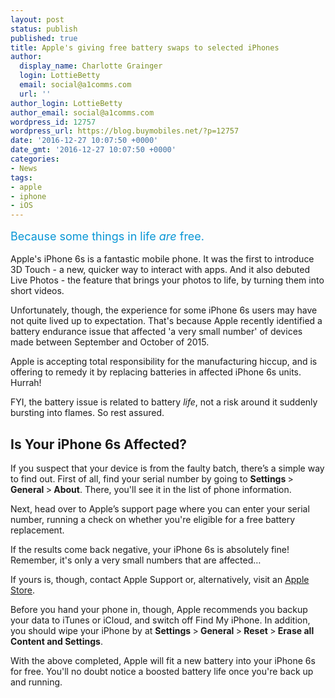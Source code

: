 ```yaml
---
layout: post
status: publish
published: true
title: Apple's giving free battery swaps to selected iPhones
author:
  display_name: Charlotte Grainger
  login: LottieBetty
  email: social@a1comms.com
  url: ''
author_login: LottieBetty
author_email: social@a1comms.com
wordpress_id: 12757
wordpress_url: https://blog.buymobiles.net/?p=12757
date: '2016-12-27 10:07:50 +0000'
date_gmt: '2016-12-27 10:07:50 +0000'
categories:
- News
tags:
- apple
- iphone
- iOS
---
```

<p><span class="postStandFirst" style="color: #0896d5; line-height: 26px; font-size: 18px;">Because some things in life <em>are </em>free.</span></p>
<p>Apple's iPhone 6s is a fantastic mobile phone. It was the first to introduce 3D Touch - a new, quicker way to interact with apps. And it also debuted Live Photos - the feature that brings your photos to life, by turning them into short videos.</p>
<p>Unfortunately, though, the experience for some iPhone 6s users may have not quite lived up to expectation. That's because Apple recently identified a battery endurance issue that affected 'a very small number' of devices made between September and October of 2015.</p>
<p>Apple is accepting total responsibility for the manufacturing hiccup, and is offering to remedy it by replacing batteries in affected iPhone 6s units. Hurrah!</p>
<p>FYI, the battery issue is related to battery<em> life</em>, not a risk around it suddenly bursting into flames. So rest assured.</p>
<h2>Is Your iPhone 6s Affected?</h2>
<p>If you suspect that your device is from the faulty batch, there&rsquo;s a simple way to find out. First of all, find your serial number by going to <strong>Settings </strong>><strong> General </strong>><strong> About</strong>. There, you'll see it in the list of phone information.</p>
<p>Next, head over to Apple&rsquo;s support page where you can enter your serial number, running a check on whether you're eligible for a free battery replacement.</p>
<p>If the results come back negative, your iPhone 6s is absolutely fine! Remember, it's only a very small numbers that are affected&hellip;</p>
<p>If yours is, though, contact Apple Support or, alternatively, visit an <a href="http://www.apple.com/uk/retail/" target="_blank" rel="noopener noreferrer">Apple Store</a>.</p>
<p>Before you hand your phone in, though, Apple recommends you backup your data to iTunes or iCloud, and switch off Find My iPhone. In addition, you should wipe your iPhone by at <strong>Settings </strong>><strong> General </strong>><strong> Reset </strong>><strong> Erase all Content and Settings</strong>.</p>
<p>With the above completed, Apple will fit a new battery into your iPhone 6s for free. You'll no doubt notice a boosted battery life once you're back up and running.</p>
